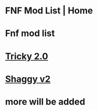 # FNF Mod List | Home


# Fnf mod list

# [Tricky 2.0](https://fnflol.github.io/trickyattempt/)

# [Shaggy v2](https://fnflol.github.io/shaggy/)



# more will be added
